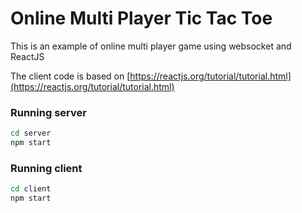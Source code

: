 # Online Multi Player Tic Tac Toe

This is an example of online multi player game using websocket and ReactJS

The client code is based on [https://reactjs.org/tutorial/tutorial.html](https://reactjs.org/tutorial/tutorial.html)


### Running server
```bash
cd server
npm start
```

### Running client
```bash
cd client
npm start
```